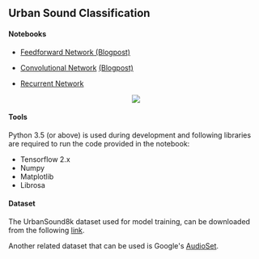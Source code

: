 ## Urban Sound Classification 

#### Notebooks

<ul>
<li>
<p><a href="https://github.com/aqibsaeed/Urban-Sound-Classification/blob/master/Feedforward%20Neural%20Network.ipynb">
Feedforward Network</a><a href="http://aqibsaeed.github.io/2016-09-03-urban-sound-classification-part-1/"> (Blogpost)</a></p>
</li>
<li>
<p><a href="https://github.com/aqibsaeed/Urban-Sound-Classification/blob/master/Convolutional%20Neural%20Network.ipynb">Convolutional Network</a> <a href="http://aqibsaeed.github.io/2016-09-24-urban-sound-classification-part-2/"> (Blogpost)</a></p>
</li>
<li>
<p><a href="https://github.com/aqibsaeed/Urban-Sound-Classification/blob/master/Recurrent%20Neural%20Network.ipynb">Recurrent Network</a></p>
</li>
</ul>

<p align="center"><img src="https://github.com/aqibsaeed/Urban-Sound-Classification/blob/master/urban-sound-spectrogram.png"/></p>

#### Tools

Python 3.5 (or above) is used during development and following libraries are required to run the code provided in the notebook:
* Tensorflow 2.x
* Numpy
* Matplotlib
* Librosa

#### Dataset

The UrbanSound8k dataset used for model training, can be downloaded from the following [link](https://serv.cusp.nyu.edu/projects/urbansounddataset/urbansound8k.html).

Another related dataset that can be used is Google's [AudioSet](https://research.google.com/audioset/).
